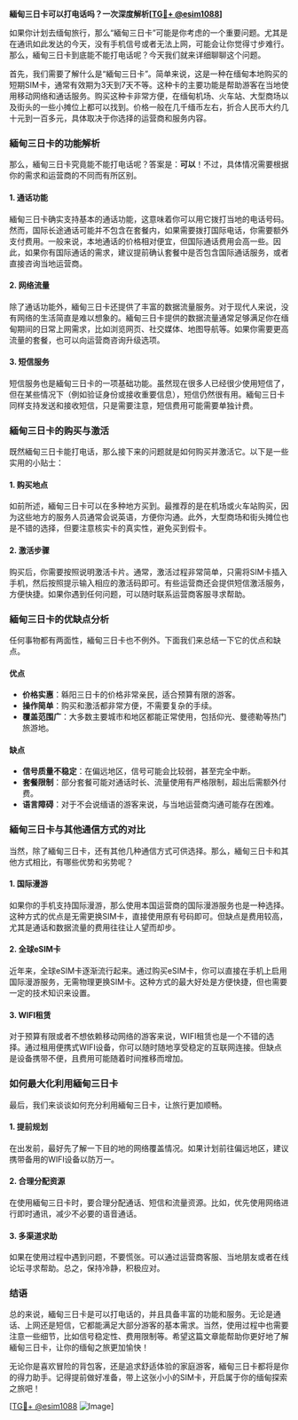 **緬甸三日卡可以打电话吗？一次深度解析[[TG💪+ @esim1088](https://t.me/s/esim1088)]**

如果你计划去缅甸旅行，那么“緬甸三日卡”可能是你考虑的一个重要问题。尤其是在通讯如此发达的今天，没有手机信号或者无法上网，可能会让你觉得寸步难行。那么，緬甸三日卡到底能不能打电话呢？今天我们就来详细聊聊这个问题。

首先，我们需要了解什么是“緬甸三日卡”。简单来说，这是一种在缅甸本地购买的短期SIM卡，通常有效期为3天到7天不等。这种卡的主要功能是帮助游客在当地使用移动网络和通话服务。购买这种卡非常方便，在缅甸机场、火车站、大型商场以及街头的一些小摊位上都可以找到。价格一般在几千缅币左右，折合人民币大约几十元到一百多元，具体取决于你选择的运营商和服务内容。

### **緬甸三日卡的功能解析**

那么，緬甸三日卡究竟能不能打电话呢？答案是：**可以**！不过，具体情况需要根据你的需求和运营商的不同而有所区别。

#### **1. 通话功能**
緬甸三日卡确实支持基本的通话功能，这意味着你可以用它拨打当地的电话号码。然而，国际长途通话可能并不包含在套餐内，如果需要拨打国际电话，你需要额外支付费用。一般来说，本地通话的价格相对便宜，但国际通话费用会高一些。因此，如果你有国际通话的需求，建议提前确认套餐中是否包含国际通话服务，或者直接咨询当地运营商。

#### **2. 网络流量**
除了通话功能外，緬甸三日卡还提供了丰富的数据流量服务。对于现代人来说，没有网络的生活简直是难以想象的。緬甸三日卡提供的数据流量通常足够满足你在缅甸期间的日常上网需求，比如浏览网页、社交媒体、地图导航等。如果你需要更高流量的套餐，也可以向运营商咨询升级选项。

#### **3. 短信服务**
短信服务也是緬甸三日卡的一项基础功能。虽然现在很多人已经很少使用短信了，但在某些情况下（例如验证身份或接收重要信息），短信仍然很有用。緬甸三日卡同样支持发送和接收短信，只是需要注意，短信费用可能需要单独计费。

### **緬甸三日卡的购买与激活**

既然緬甸三日卡能打电话，那么接下来的问题就是如何购买并激活它。以下是一些实用的小贴士：

#### **1. 购买地点**
如前所述，緬甸三日卡可以在多种地方买到。最推荐的是在机场或火车站购买，因为这些地方的服务人员通常会说英语，方便你沟通。此外，大型商场和街头摊位也是不错的选择，但要注意核实卡的真实性，避免买到假卡。

#### **2. 激活步骤**
购买后，你需要按照说明激活卡片。通常，激活过程非常简单，只需将SIM卡插入手机，然后按照提示输入相应的激活码即可。有些运营商还会提供短信激活服务，方便快捷。如果你遇到任何问题，可以随时联系运营商客服寻求帮助。

### **緬甸三日卡的优缺点分析**

任何事物都有两面性，緬甸三日卡也不例外。下面我们来总结一下它的优点和缺点。

#### **优点**
- **价格实惠**：緜阳三日卡的价格非常亲民，适合预算有限的游客。
- **操作简单**：购买和激活都非常方便，不需要复杂的手续。
- **覆盖范围广**：大多数主要城市和地区都能正常使用，包括仰光、曼德勒等热门旅游地。

#### **缺点**
- **信号质量不稳定**：在偏远地区，信号可能会比较弱，甚至完全中断。
- **套餐限制**：部分套餐可能对通话时长、流量使用有严格限制，超出后需额外付费。
- **语言障碍**：对于不会说缅语的游客来说，与当地运营商沟通可能存在困难。

### **緬甸三日卡与其他通信方式的对比**

当然，除了緬甸三日卡，还有其他几种通信方式可供选择。那么，緬甸三日卡和其他方式相比，有哪些优势和劣势呢？

#### **1. 国际漫游**
如果你的手机支持国际漫游，那么使用本国运营商的国际漫游服务也是一种选择。这种方式的优点是无需更换SIM卡，直接使用原有号码即可。但缺点是费用较高，尤其是通话和数据流量的费用往往让人望而却步。

#### **2. 全球eSIM卡**
近年来，全球eSIM卡逐渐流行起来。通过购买eSIM卡，你可以直接在手机上启用国际漫游服务，无需物理更换SIM卡。这种方式的最大好处是方便快捷，但也需要一定的技术知识来设置。

#### **3. WIFI租赁**
对于预算有限或者不想依赖移动网络的游客来说，WIFI租赁也是一个不错的选择。通过租用便携式WIFI设备，你可以随时随地享受稳定的互联网连接。但缺点是设备携带不便，且费用可能随着时间推移而增加。

### **如何最大化利用緬甸三日卡**

最后，我们来谈谈如何充分利用緬甸三日卡，让旅行更加顺畅。

#### **1. 提前规划**
在出发前，最好先了解一下目的地的网络覆盖情况。如果计划前往偏远地区，建议携带备用的WIFI设备以防万一。

#### **2. 合理分配资源**
在使用緬甸三日卡时，要合理分配通话、短信和流量资源。比如，优先使用网络进行即时通讯，减少不必要的语音通话。

#### **3. 多渠道求助**
如果在使用过程中遇到问题，不要慌张。可以通过运营商客服、当地朋友或者在线论坛寻求帮助。总之，保持冷静，积极应对。

### **结语**

总的来说，緬甸三日卡是可以打电话的，并且具备丰富的功能和服务。无论是通话、上网还是短信，它都能满足大部分游客的基本需求。当然，使用过程中也需要注意一些细节，比如信号稳定性、费用限制等。希望这篇文章能帮助你更好地了解緬甸三日卡，让你的缅甸之旅更加愉快！

无论你是喜欢冒险的背包客，还是追求舒适体验的家庭游客，緬甸三日卡都将是你的得力助手。记得提前做好准备，带上这张小小的SIM卡，开启属于你的缅甸探索之旅吧！

[[TG💪+ @esim1088](https://t.me/s/esim1088) ![Image](https://i.postimg.cc/4NQfJmqS/Snipaste-2025-05-13-00-14-12.png)]
